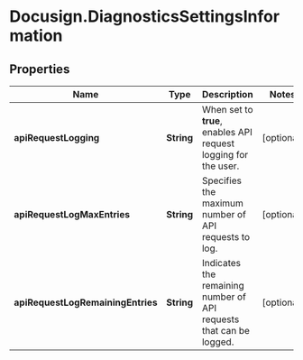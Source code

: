 # Docusign.DiagnosticsSettingsInformation

## Properties
Name | Type | Description | Notes
------------ | ------------- | ------------- | -------------
**apiRequestLogging** | **String** |  When set to **true**, enables API request logging for the user.  | [optional] 
**apiRequestLogMaxEntries** | **String** | Specifies the maximum number of API requests to log. | [optional] 
**apiRequestLogRemainingEntries** | **String** | Indicates the remaining number of API requests that can be logged. | [optional] 



